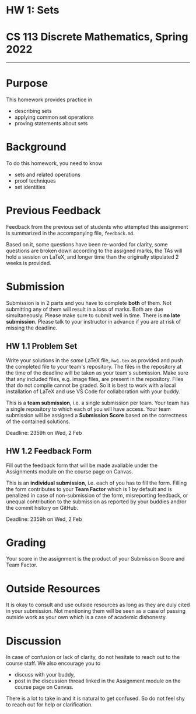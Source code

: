 # HW 1: Sets
# CS 113 Discrete Mathematics, Spring 2022

-------

# Purpose
This homework provides practice in

- describing sets
- applying common set operations
- proving statements about sets

# Background
To do this homework, you need to know

- sets and related operations
- proof techniques
- set identities

# Previous Feedback

Feedback from the previous set of students who attempted this assignment is summarized in the accompanying file, `feedback.md`.

Based on it, some questions have been re-worded for clarity, some questions are broken down according to the assigned marks, the TAs will hold a session on LaTeX, and longer time than the originally stipulated 2 weeks is provided.

# Submission
Submission is in 2 parts and you have to complete __both__ of them. Not submitting any of them will result in a loss of marks. Both are due simultaneously. Please make sure to submit well in time. There is __no late submission__. Please talk to your instructor in advance if you are at risk of missing the deadline.

## HW 1.1 Problem Set
Write your solutions in the _same_ LaTeX file, `hw1.tex` as provided and push the completed file to your team's repository. The files in the repository at the time of the deadline will be taken as your team's submission. Make sure that any included files, e.g. image files, are present in the repository. Files that do not compile cannot be graded. So it is best to work with a local installation of LaTeX and use VS Code for collaboration with your buddy.

This is a __team submission__, i.e. a single submission per team. Your team has a single repository to which each of you will have access. Your team submission will be assigned a __Submission Score__ based on the correctness of the contained solutions.

Deadline: 2359h on Wed, 2 Feb

## HW 1.2 Feedback Form
Fill out the feedback form that will be made available under the Assignments module on the course page on Canvas.

This is an __individual submission__, i.e. each of you has to fill the form. Filling the form contributes to your __Team Factor__ which is 1 by default and is penalized in case of non-submission of the form,  misreporting feedback, or unequal contribution to the submission as reported by your buddies and/or the commit history on GitHub.

Deadline: 2359h on Wed, 2 Feb

# Grading

Your score in the assignment is the product of your Submission Score and Team Factor.

# Outside Resources
It is okay to consult and use outside resources as long as they are duly cited in your submission. Not mentioning them will be seen as a case of passing outside work as your own which is a case of academic dishonesty.

# Discussion

In case of confusion or lack of clarity, do not hesitate to reach out to the course staff. We also encourage you to

- discuss with your buddy,
- post in the discussion thread linked in the Assignment module on the course page on Canvas.

There is a lot to take in and it is natural to get confused. So do not feel shy to reach out for help or clarification.
